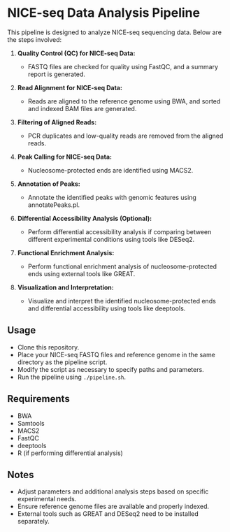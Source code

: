 # NICE-seq Data Analysis Pipeline

This pipeline is designed to analyze NICE-seq sequencing data. Below are the steps involved:

1. **Quality Control (QC) for NICE-seq Data:**
   - FASTQ files are checked for quality using FastQC, and a summary report is generated.

2. **Read Alignment for NICE-seq Data:**
   - Reads are aligned to the reference genome using BWA, and sorted and indexed BAM files are generated.

3. **Filtering of Aligned Reads:**
   - PCR duplicates and low-quality reads are removed from the aligned reads.

4. **Peak Calling for NICE-seq Data:**
   - Nucleosome-protected ends are identified using MACS2.

5. **Annotation of Peaks:**
   - Annotate the identified peaks with genomic features using annotatePeaks.pl.

6. **Differential Accessibility Analysis (Optional):**
   - Perform differential accessibility analysis if comparing between different experimental conditions using tools like DESeq2.

7. **Functional Enrichment Analysis:**
   - Perform functional enrichment analysis of nucleosome-protected ends using external tools like GREAT.

8. **Visualization and Interpretation:**
   - Visualize and interpret the identified nucleosome-protected ends and differential accessibility using tools like deeptools.

## Usage
- Clone this repository.
- Place your NICE-seq FASTQ files and reference genome in the same directory as the pipeline script.
- Modify the script as necessary to specify paths and parameters.
- Run the pipeline using `./pipeline.sh`.

## Requirements
- BWA
- Samtools
- MACS2
- FastQC
- deeptools
- R (if performing differential analysis)

## Notes
- Adjust parameters and additional analysis steps based on specific experimental needs.
- Ensure reference genome files are available and properly indexed.
- External tools such as GREAT and DESeq2 need to be installed separately.
